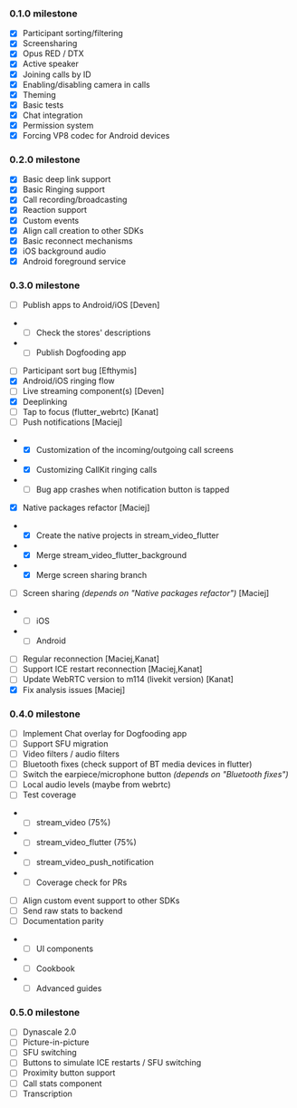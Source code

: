 ### 0.1.0 milestone
- [x] Participant sorting/filtering
- [x] Screensharing
- [x] Opus RED / DTX
- [x] Active speaker
- [x] Joining calls by ID
- [x] Enabling/disabling camera in calls
- [x] Theming
- [x] Basic tests
- [x] Chat integration
- [x] Permission system
- [x] Forcing VP8 codec for Android devices

### 0.2.0 milestone
- [x] Basic deep link support
- [x] Basic Ringing support
- [x] Call recording/broadcasting
- [x] Reaction support
- [x] Custom events
- [x] Align call creation to other SDKs
- [x] Basic reconnect mechanisms
- [x] iOS background audio
- [x] Android foreground service

### 0.3.0 milestone
- [ ] Publish apps to Android/iOS [Deven]
- - [ ] Check the stores' descriptions
- - [ ] Publish Dogfooding app
- [ ] Participant sort bug [Efthymis]
- [x] Android/iOS ringing flow
- [ ] Live streaming component(s) [Deven]
- [x] Deeplinking
- [ ] Tap to focus (flutter_webrtc) [Kanat]
- [ ] Push notifications [Maciej]
- - [x] Customization of the incoming/outgoing call screens
- - [x] Customizing CallKit ringing calls
- - [ ] Bug app crashes when notification button is tapped
- [x] Native packages refactor [Maciej]
- - [X] Create the native projects in stream_video_flutter
- - [x] Merge stream_video_flutter_background
- - [x] Merge screen sharing branch
- [ ] Screen sharing *(depends on "Native packages refactor")* [Maciej]
- - [ ] iOS
- - [ ] Android
- [ ] Regular reconnection [Maciej,Kanat]
- [ ] Support ICE restart reconnection [Maciej,Kanat]
- [ ] Update WebRTC version to m114 (livekit version) [Kanat]
- [x] Fix analysis issues [Maciej]

### 0.4.0 milestone
- [ ] Implement Chat overlay for Dogfooding app
- [ ] Support SFU migration
- [ ] Video filters / audio filters
- [ ] Bluetooth fixes (check support of BT media devices in flutter)
- [ ] Switch the earpiece/microphone button *(depends on "Bluetooth fixes")*
- [ ] Local audio levels (maybe from webrtc)
- [ ] Test coverage 
- - [ ] stream_video (75%)
- - [ ] stream_video_flutter (75%)
- - [ ] stream_video_push_notification
- - [ ] Coverage check for PRs
- [ ] Align custom event support to other SDKs
- [ ] Send raw stats to backend
- [ ] Documentation parity
- - [ ] UI components
- - [ ] Cookbook
- - [ ] Advanced guides

### 0.5.0 milestone
- [ ] Dynascale 2.0
- [ ] Picture-in-picture
- [ ] SFU switching
- [ ] Buttons to simulate ICE restarts / SFU switching
- [ ] Proximity button support
- [ ] Call stats component
- [ ] Transcription
